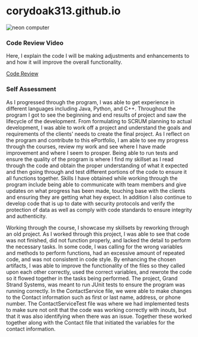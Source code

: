 # corydoak313.github.io

<picture>
  <source media="(prefers-color-scheme: dark)" srcset="welcome_neon.png">
  <source media="(prefers-color-scheme: light)" srcset="welcome_light.png">
  <img alt="neon computer" src="./Users/husband/Desktop/SCHOOL/CS499/images/git_neon_blue.JPG">
</picture>

<p>
  <h3> Code Review Video</h3>
  Here, I explain the code I will be making adjustments and enhancements to and how it will improve the overall functionality. 
</p>

[Code Review](https://youtu.be/YEeCg0r6yno)

<p> 
  <h3> Self Assessment </h3>
  As I progressed through the program, I was able to get experience in different languages including Java, Python, and C++. Throughout the program I got to see the beginning and end results of project and saw the lifecycle of the development. From formulating to SCRUM planning to actual development, I was able to work off a project and understand the goals and requirements of the clients' needs to create the final project. As I reflect on the program and contribute to this ePortfolio, I am able to see my progress through the courses, review my work and see where I have made improvement and where I seem to prosper. Being able to run tests and ensure the quality of the program is where I find my skillset as I read through the code and obtain the proper understanding of what it expected and then going through and test different portions of the code to ensure it all functions together. Skills I have obtained while working through the program include being able to communicate with team members and give updates on what progress has been made, touching base with the clients and ensuring they are getting what hey expect. In addition I also continue to develop code that is up to date with security protocols and verify the protection of data as well as comply with code standards to ensure integrity and authenticity. 
</p>

<p>
  Working through the course, I showcase my skillsets by reworking through an old project. As I worked through this project, I was able to see that code was not finished, did not function properly, and lacked the detail to perform the necessary tasks. In some code, I was calling for the wrong variables and methods to perform functions, had an excessive amount of repeated code, and was not consistent in code style. By enhancing the chosen artifacts, I was able to improve the functionality of the files so they called upon each other correctly, used the correct variables, and rewrote the code so it flowed together in the tasks being performed. The project, Grand Strand Systems, was meant to run JUnit tests to ensure the program was running correctly. In the ContactService file, we were able to make changes to the Contact information such as first or last name, address, or phone number. The ContactServiceTest file was where we had implemented tests to make sure not onlt that the code was working correctly with inouts, but that it was also identifying when there was an issue. Together these worked together along with the Contact file that initiated the variables for the contact information. 
</p>


